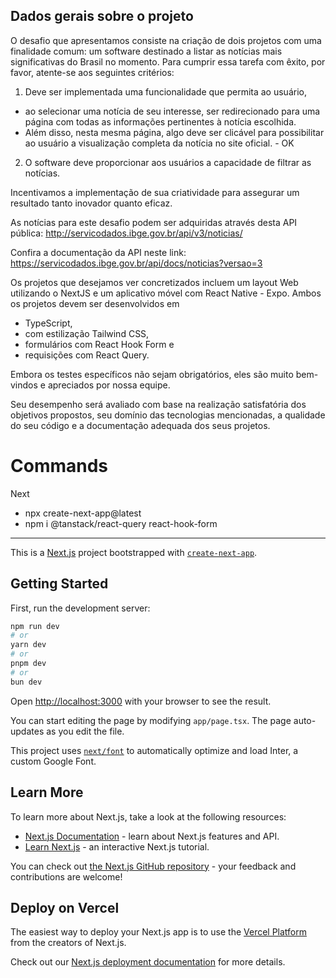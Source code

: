 ## Dados gerais sobre o projeto

O desafio que apresentamos consiste na criação de dois projetos com uma finalidade comum:
um software destinado a listar as notícias mais significativas do Brasil no momento. Para cumprir essa tarefa com êxito, por favor, atente-se aos seguintes critérios:

1) Deve ser implementada uma funcionalidade que permita ao usuário,
- ao selecionar uma notícia de seu interesse, ser redirecionado para uma página com todas as informações pertinentes à notícia escolhida.
- Além disso, nesta mesma página, algo deve ser clicável para possibilitar ao usuário a visualização completa da notícia no site oficial. - OK

2) O software deve proporcionar aos usuários a capacidade de filtrar as notícias.

Incentivamos a implementação de sua criatividade para assegurar um resultado tanto inovador quanto eficaz.

As notícias para este desafio podem ser adquiridas através desta API pública:
http://servicodados.ibge.gov.br/api/v3/noticias/

Confira a documentação da API neste link:
https://servicodados.ibge.gov.br/api/docs/noticias?versao=3

Os projetos que desejamos ver concretizados incluem um layout Web utilizando o NextJS e um aplicativo móvel com React Native - Expo.
Ambos os projetos devem ser desenvolvidos em
- TypeScript,
- com estilização Tailwind CSS,
- formulários com React Hook Form e
- requisições com React Query.

Embora os testes específicos não sejam obrigatórios, eles são muito bem-vindos e apreciados por nossa equipe.

Seu desempenho será avaliado com base na realização satisfatória dos objetivos propostos, seu domínio das tecnologias mencionadas, a qualidade do seu código e a documentação adequada dos seus projetos.

# Commands
Next
- npx create-next-app@latest
- npm i @tanstack/react-query react-hook-form

------------------------------------------------------------------

This is a [Next.js](https://nextjs.org/) project bootstrapped with [`create-next-app`](https://github.com/vercel/next.js/tree/canary/packages/create-next-app).

## Getting Started

First, run the development server:

```bash
npm run dev
# or
yarn dev
# or
pnpm dev
# or
bun dev
```

Open [http://localhost:3000](http://localhost:3000) with your browser to see the result.

You can start editing the page by modifying `app/page.tsx`. The page auto-updates as you edit the file.

This project uses [`next/font`](https://nextjs.org/docs/basic-features/font-optimization) to automatically optimize and load Inter, a custom Google Font.

## Learn More

To learn more about Next.js, take a look at the following resources:

- [Next.js Documentation](https://nextjs.org/docs) - learn about Next.js features and API.
- [Learn Next.js](https://nextjs.org/learn) - an interactive Next.js tutorial.

You can check out [the Next.js GitHub repository](https://github.com/vercel/next.js/) - your feedback and contributions are welcome!

## Deploy on Vercel

The easiest way to deploy your Next.js app is to use the [Vercel Platform](https://vercel.com/new?utm_medium=default-template&filter=next.js&utm_source=create-next-app&utm_campaign=create-next-app-readme) from the creators of Next.js.

Check out our [Next.js deployment documentation](https://nextjs.org/docs/deployment) for more details.
